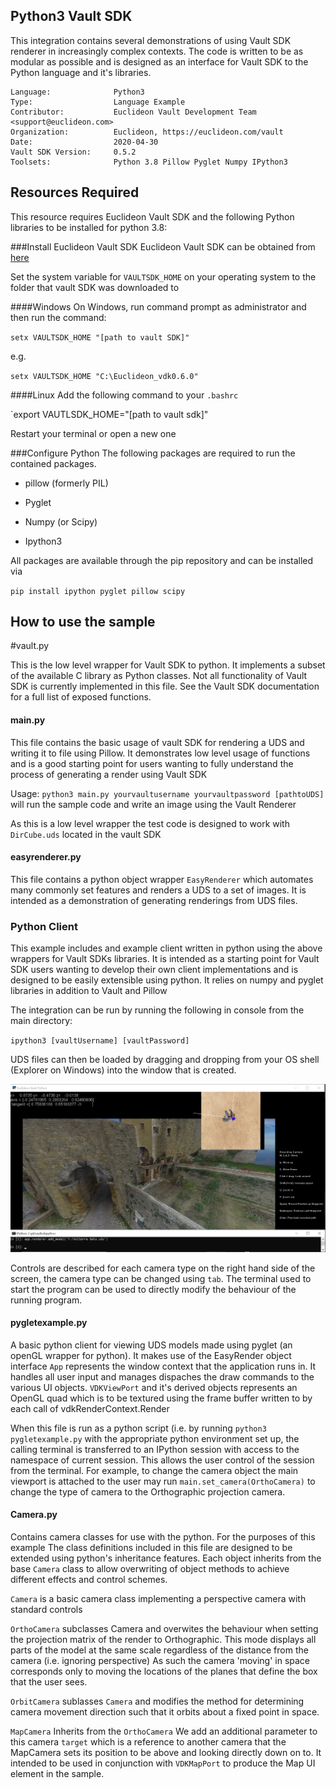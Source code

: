 ## Python3 Vault SDK

<!-- TODO: Write a brief abstract explaining this sample -->
This integration contains several demonstrations of using Vault SDK renderer in increasingly complex contexts.
The code is written to be as modular as possible and is designed as an interface for Vault SDK to the Python language and it's libraries.

<!-- TODO: Fill this section below with metadata about this sample-->
```
Language:              Python3
Type:                  Language Example
Contributor:           Euclideon Vault Development Team <support@euclideon.com>
Organization:          Euclideon, https://euclideon.com/vault
Date:                  2020-04-30
Vault SDK Version:     0.5.2
Toolsets:              Python 3.8 Pillow Pyglet Numpy IPython3
```

## Resources Required
<!-- TODO: Fill this section below with the resources required to do this sample-->
This resource requires Euclideon Vault SDK and the following Python libraries to be installed for python 3.8:

###Install Euclideon Vault SDK
Euclideon Vault SDK can be obtained from [here](https://www.euclideon.com/vaultsdk/)

Set the system variable for `VAULTSDK_HOME` on your operating system to the folder that vault SDK was downloaded to

####Windows
On Windows, run command prompt as administrator and then run the command:

`setx VAULTSDK_HOME "[path to vault SDK]"`

e.g.

`setx VAULTSDK_HOME "C:\Euclideon_vdk0.6.0"`

####Linux
Add the following command to your `.bashrc`

`export VAUTLSDK_HOME="[path to vault sdk]"

Restart your terminal or open a new one

###Configure Python
The following packages are required to run the contained packages.

- pillow (formerly PIL)

- Pyglet

- Numpy (or Scipy)

- Ipython3

All packages are available through the pip repository and can be installed via 

`pip install ipython pyglet pillow scipy`

## How to use the sample
<!-- TODO: Explain how this sample can be used and what is required to get it running -->
#vault.py

This is the low level wrapper for Vault SDK to python. It implements a subset of the available C library as Python classes. Not all functionality
of Vault SDK is currently implemented in this file. See the Vault SDK documentation for a full list of exposed functions.

#### main.py

This file contains the basic usage of vault SDK for rendering a UDS and writing it to file using Pillow.
It demonstrates low level usage of functions and is a good starting point for users wanting to fully understand the process of generating a render using Vault SDK

Usage: `python3 main.py yourvaultusername yourvaultpassword [pathtoUDS]` will run the sample code and write an image using the Vault Renderer

As this is a low level wrapper the test code is designed to work with `DirCube.uds` located in the vault SDK
#### easyrenderer.py
This file contains a python object wrapper `EasyRenderer` which automates many commonly set features and renders a UDS 
to a set of images. It is intended as a demonstration of generating renderings from UDS files.

### Python Client

This example includes and example client written in python using the above wrappers for Vault SDKs libraries. It is intended as a starting point
for Vault SDK users wanting to develop their own client implementations and is designed to be easily extensible using python. It relies on numpy
and pyglet libraries in addition to Vault and Pillow

The integration can be run by running the following in console from the main directory:

`ipython3 [vaultUsername] [vaultPassword]`

UDS files can then be loaded by dragging and dropping from your OS shell (Explorer on Windows) into the window that is created.

![screenshot](./doc/clientScreenshot.png)

Controls are described for each camera type on the right hand side of the screen, the camera type can be changed using `tab`.
The terminal used to start the program can be used to directly modify the behaviour of the running program. 
#### pygletexample.py
A basic python client for viewing UDS models made using pyglet (an openGL wrapper for python). It makes use of the EasyRender object interface
`App` represents the window context that the application runs in. It handles all user input and manages dispaches the draw commands to the
various UI objects.
`VDKViewPort` and it's derived objects represents an OpenGL quad which is to be textured using the frame buffer written to by each call of vdkRenderContext.Render

When this file is run as a python script (i.e. by running `python3 pygletexample.py` with the appropriate python environment set up, the calling
terminal is transferred to an IPython session with access to the namespace of current session. This allows the user control
of the session from the terminal. For example, to change the camera object the main viewport is attached to the user may run
`main.set_camera(OrthoCamera)` to change the type of camera to the Orthographic projection camera. 


#### Camera.py
Contains camera classes for use with the python. For the purposes of this example  The class definitions included in this file are designed to be extended using python's inheritance features.
Each object inherits from the base `Camera` class to allow overwriting of object methods to achieve different effects and control schemes.

`Camera` is a basic camera class implementing a perspective camera with standard controls


`OrthoCamera` subclasses Camera and overwites the behaviour when setting the projection matrix of the render to Orthographic.
This mode displays all parts of the model at the same scale regardless of the distance from the camera (i.e. ignoring perspective)
As such the camera 'moving' in space corresponds only to moving the locations of the planes that define the box that the user sees.


`OrbitCamera` sublasses `Camera` and modifies the method for determining camera movement direction such that it orbits about a fixed point in space.

`MapCamera` Inherits from the `OrthoCamera` We add an additional parameter to this camera `target` which
is a reference to another camera that the MapCamera sets its position to be above and looking directly down on to.
It intended to be used in conjunction with `VDKMapPort` to produce the Map UI element in the sample.

<!-- End -->

